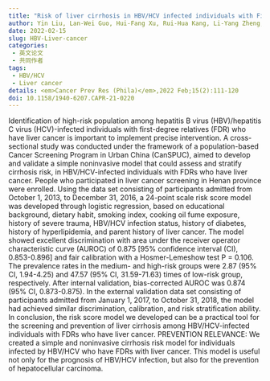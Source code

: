 ```yaml
---
title: "Risk of liver cirrhosis in HBV/HCV infected individuals with First-degree relatives who have liver cancer: development and validation of a simple model"
author: Yin Liu, Lan-Wei Guo, Hui-Fang Xu, Rui-Hua Kang, Li-Yang Zheng, Lu-Yao Zhang, <strong>Qiong Chen</strong>, Xi-Bin Sun, Shao-Kai Zhang, You-Lin Qiao
date: 2022-02-15
slug: HBV-Liver-cancer
categories: 
 - 英文论文
 - 共同作者
tags:
 - HBV/HCV
 - Liver cancer
details: <em>Cancer Prev Res (Phila)</em>,2022 Feb;15(2):111-120
doi: 10.1158/1940-6207.CAPR-21-0220
---
```

Identification of high-risk population among hepatitis B virus (HBV)/hepatitis C virus (HCV)-infected individuals with first-degree relatives (FDR) who have liver cancer is important to implement precise intervention. A cross-sectional study was conducted under the framework of a population-based Cancer Screening Program in Urban China (CanSPUC), aimed to develop and validate a simple noninvasive model that could assess and stratify cirrhosis risk, in HBV/HCV-infected individuals with FDRs who have liver cancer. People who participated in liver cancer screening in Henan province were enrolled. Using the data set consisting of participants admitted from October 1, 2013, to December 31, 2016, a 24-point scale risk score model was developed through logistic regression, based on educational background, dietary habit, smoking index, cooking oil fume exposure, history of severe trauma, HBV/HCV infection status, history of diabetes, history of hyperlipidemia, and parent history of liver cancer. The model showed excellent discrimination with area under the receiver operator characteristic curve (AUROC) of 0.875 [95% confidence interval (CI), 0.853-0.896] and fair calibration with a Hosmer-Lemeshow test P = 0.106. The prevalence rates in the medium- and high-risk groups were 2.87 (95% CI, 1.94-4.25) and 47.57 (95% CI, 31.59-71.63) times of low-risk group, respectively. After internal validation, bias-corrected AUROC was 0.874 (95% CI, 0.873-0.875). In the external validation data set consisting of participants admitted from January 1, 2017, to October 31, 2018, the model had achieved similar discrimination, calibration, and risk stratification ability. In conclusion, the risk score model we developed can be a practical tool for the screening and prevention of liver cirrhosis among HBV/HCV-infected individuals with FDRs who have liver cancer. PREVENTION RELEVANCE: We created a simple and noninvasive cirrhosis risk model for individuals infected by HBV/HCV who have FDRs with liver cancer. This model is useful not only for the prognosis of HBV/HCV infection, but also for the prevention of hepatocellular carcinoma.